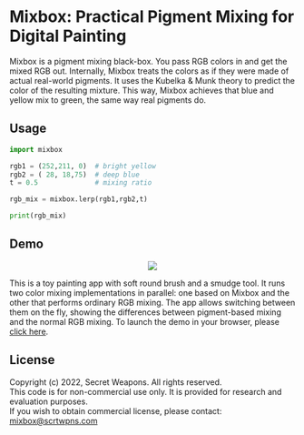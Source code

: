 # Mixbox: Practical Pigment Mixing for Digital Painting

Mixbox is a pigment mixing black-box. You pass RGB colors in and get the mixed RGB out.
Internally, Mixbox treats the colors as if they were made of actual real-world pigments.
It uses the Kubelka & Munk theory to predict the color of the resulting mixture.
This way, Mixbox achieves that blue and yellow mix to green, the same way real pigments do.

## Usage

```python
import mixbox 

rgb1 = (252,211, 0)  # bright yellow
rgb2 = ( 28, 18,75)  # deep blue
t = 0.5              # mixing ratio

rgb_mix = mixbox.lerp(rgb1,rgb2,t)

print(rgb_mix)
```

## Demo
<p align="center">
  <a href="https://scrtwpns.com/mixbox/painter"><img src="https://scrtwpns.com/mixbox/painter_git.jpg"/></a>
</p>
This is a toy painting app with soft round brush and a smudge tool. It runs two color mixing implementations in parallel: one based on Mixbox and the other that performs ordinary RGB mixing. The app allows switching between them on the fly, showing the differences between pigment-based mixing and the normal RGB mixing. To launch the demo in your browser, please <a href="https://scrtwpns.com/mixbox/painter">click here</a>.

## License
Copyright (c) 2022, Secret Weapons. All rights reserved.<br>
This code is for non-commercial use only. It is provided for research and evaluation purposes.<br>
If you wish to obtain commercial license, please contact: mixbox@scrtwpns.com
